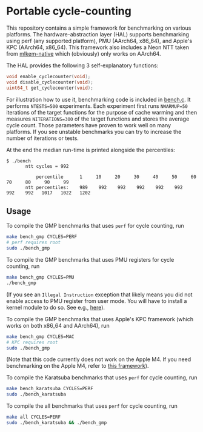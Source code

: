 # Portable cycle-counting

This repository contains a simple framework for benchmarking on various platforms.
The hardware-abstraction layer (HAL) supports benchmarking using perf (any supported platform), PMU (AArch64, x86_64), and Apple's KPC (AArch64, x86_64).
This framework also includes a Neon NTT taken from [mlkem-native](https://github.com/pq-code-package/mlkem-native) which (obviously) only works on AArch64.

The HAL provides the following 3 self-explanatory functions:
```c
void enable_cyclecounter(void);
void disable_cyclecounter(void);
uint64_t get_cyclecounter(void);
```

For illustration how to use it, benchmarking code is included in [bench.c](./bench.c).
It performs `NTESTS=500` experiments. Each experiment first runs `NWARMUP=50` iterations of the 
target functions for the purpose of cache warming and then measures `NITERATIONS=300` of the 
target functions and stores the average cycle count.
Those parameters have proven to work well on many platforms. If you see unstable benchmarks you can try to increase
the number of iterations or tests.

At the end the median run-time is printed alongside the percentiles:
```
$ ./bench 
       ntt cycles = 992

           percentile      1     10     20     30     40     50     60     70     80     90     99
       ntt percentiles:    989    992    992    992    992    992    992    992   1017   1022   1202
```

## Usage

To compile the GMP benchmarks that uses `perf` for cycle counting, run
```bash
make bench_gmp CYCLES=PERF
# perf requires root
sudo ./bench_gmp
```

To compile the GMP benchmarks that uses PMU registers for cycle counting, run
```bash
make bench_gmp CYCLES=PMU
./bench_gmp
```
(If you see an `Illegal Instruction` exception that likely means you did not 
enable access to PMU register from user mode. You will have to install a kernel
module to do so. See e.g., [here](https://github.com/mupq/pqax/tree/main/enable_ccr)).

To compile the GMP benchmarks that uses Apple's KPC framework (which works on both x86_64 and AArch64), run 
```bash
make bench_gmp CYCLES=MAC
# KPC requires root
sudo ./bench_gmp
```

(Note that this code currently does not work on the Apple M4. If you need 
benchmarking on the Apple M4, refer to [this framework](https://gist.github.com/ibireme/173517c208c7dc333ba962c1f0d67d12)).


To compile the Karatsuba benchmarks that uses `perf` for cycle counting, run
```bash
make bench_karatsuba CYCLES=PERF
sudo ./bench_karatsuba
```
To compile the all benchmarks that uses `perf` for cycle counting, run
```bash
make all CYCLES=PERF
sudo ./bench_karatsuba && ./bench_gmp
```